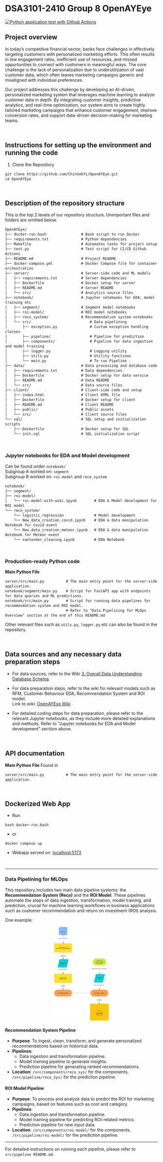 # DSA3101-2410 Group 8 OpenAYEye
[![Python application test with Github Actions](https://github.com/ChinSekYi/OpenAYEye/actions/workflows/main.yml/badge.svg)](https://github.com/ChinSekYi/OpenAYEye/actions/workflows/main.yml)

## Project overview
In today’s competitive financial sector, banks face challenges in effectively targeting customers with personalized marketing efforts. This often results in low engagement rates, inefficient use of resources, and missed opportunities to connect with customers in meaningful ways. The core challenge is the lack of personalization due to underutilization of vast customer data, which often leaves marketing campaigns generic and misaligned with individual preferences.

Our project addresses this challenge by developing an AI-driven, personalized marketing system that leverages machine learning to analyze customer data in depth. By integrating customer insights, predictive analytics, and real-time optimization, our system aims to create highly tailored marketing campaigns that enhance customer engagement, improve conversion rates, and support data-driven decision-making for marketing teams.

<br>

## Instructions for setting up the environment and running the code
1. Clone the Repository
```
git clone https://github.com/ChinSekYi/OpenAYEye.git
cd OpenAYEye
```

<br>

## Description of the repository structure
This is the top 2 levels of our repository structure. Unimportant files and folders are omitted below. 
```
OpenAYEye/
├── docker-run.bash                # Bash script to run Docker
├── requirements.txt               # Python dependencies
├── Makefile                       # Automates tasks for project setup
├── test.py                        # Test script for CI/CD Github Actions
├── README.md                      # Project README
├── docker-compose.yml             # Docker Compose file for container orchestration
├── server/                        # Server-side code and ML models
│   ├── requirements.txt           # Server dependencies
│   ├── Dockerfile                 # Docker setup for server
│   ├── README.md                  # Server README
│   └── src/                       # Analytics source files
├── notebook/                      # Jupyter notebooks for EDA, model training etc
│   ├── segment/                   # Segment model notebooks
│   ├── roi-model/                 # ROI model notebooks 
│   ├── reco_system/               # Recommendation system notebooks 
│   └── src/                           # Data pipelining
│       ├── exception.py               # Custom exception handling classes
│       ├── pipeline/                  # Pipeline for prediction
│       ├── components/                # Pipeline for data ingestion and model training
│       ├── logger.py                  # Logging utility 
│       ├── utils.py                   # Utility functions
│       └── main.py                    # To run Pipeline
├── data/                          # Data processing and database code
│   ├── requirements.txt           # Data dependencies
│   ├── Dockerfile                 # Docker setup for data service
│   ├── README.md                  # Data README
│   └── src/                       # Data source files
├── client/                        # Client-side code and setup
│   ├── index.html                 # Client HTML file
│   ├── Dockerfile                 # Docker setup for client
│   ├── README.md                  # Client README
│   ├── public/                    # Public assets
│   └── src/                       # Client source files
└── sql/                           # SQL setup and initialization scripts
    ├── Dockerfile                 # Docker setup for SQL
    └── init.sql                   # SQL initialization script
```

<br>


### Jupyter notebooks for EDA and Model development
Can be found under `notebook/`  
Subgroup A worked on: `segment`  
Subgroup B worked on: `roi-model` and `reco_system`  
```
notebook/
├── segment/                 
├── roi-model/    
│   └── roi-model-with-wiki.ipynb        # EDA & Model development for ROI model
└── reco_system/  
    └── logistic_regression              # Model development
    └── New_data_creation_covid.ipynb    # EDA & data manipulation Notebook for Covid event
    └── New_data_creation_meteor.ipynb   # EDA & data manipulation Notebook for Meteor event 
    └── santender_cleaning.ipynb         # EDA Notebook 
```

<br>

### Production-ready Python code
**Main Python File**
```
server/src/main.py          # The main entry point for the server-side application.
notebook/segment/main.py    # Script for FastAPI app with endpoints for data queries and ML predictions.
notebook/src/main.py        # Script for running data pipelines for recommendation system and ROI model. 
                            # Refer to "Data Pipelining for MLOps Overview" section at the end of this README.md
```

Other relevant files such as `utils.py`, `logger.py` etc can also be found in the repository.

<br>

## Data sources and any necessary data preparation steps
- For data sources, refer to the Wiki [3. Overall Data Understanding Database Schema](https://github.com/ChinSekYi/OpenAYEye/wiki/3.-Overall-Data-Understanding-Database-Schema).

- For data preparation steps, refer to the wiki for relevant models such as RFM, Customer Behaviour EDA, Recommendation System and ROI model.  
Link to wiki: [OpenAYEye Wiki](https://github.com/ChinSekYi/OpenAYEye/wiki)

- For detailed coding steps for data preparation, please refer to the relevant Jupyter notebooks, as they include more detailed explanations and methods. Refer to "Jupyter notebooks for EDA and Model development" sectiion above.
 


<br>

## API documentation
**Main Python File**
Found in 
```
server/src/main.py          # The main entry point for the server-side application.
```
<br>

## Dockerized Web App

- Run
```{bash}
bash docker-run.bash
```

- or 

```{bash}
docker compose up
```

- Webapp served on: [localhost:5173](http://localhost:5173)


<br>

---

### Data Pipelining for MLOps

This repository includes two main data pipeline systems: the **Recommendation System (Reco)** and the **ROI Model**. These pipelines automate the steps of data ingestion, transformation, model training, and prediction, crucial for machine learning workflows in business applications such as customer recommendation and return on investment (ROI) analysis.

One example:

<div style="text-align: center;">
    <img src="notebook/src/image/ROI pipeline flowchart.png" alt="ROI Pipeline flowchart" width="180"/>
</div>


#### **Recommendation System Pipeline**
- **Purpose**: To ingest, clean, transform, and generate personalized recommendations based on historical data.
- **Pipelines**:
  - Data ingestion and transformation pipeline.
  - Model training pipeline to generate insights.
  - Prediction pipeline for generating ranked recommendations.
- **Location**: `/src/components/reco_sys/` for the components, `/src/pipeline/reco_sys/` for the prediction pipeline.

#### **ROI Model Pipeline**
- **Purpose**: To process and analyze data to predict the ROI for marketing campaigns, based on features such as cost and category.
- **Pipelines**:
  - Data ingestion and transformation pipeline.
  - Model training pipeline for predicting ROI-related metrics.
  - Prediction pipeline for new input data.
- **Location**: `/src/components/roi-model/` for the components, `/src/pipeline/roi-model/` for the prediction pipeline.

---

For detailed instructions on running each pipeline, please refer to `src/pipeline README.md`.
